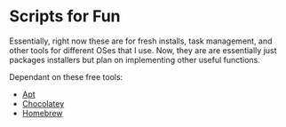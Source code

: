 # Scripts for Fun

Essentially, right now these are for fresh installs, task management, and other tools for different OSes that I use. Now, they are are essentially just packages installers but plan on implementing other useful functions.

Dependant on these free tools: 

  - [Apt](https://packages.ubuntu.com/)
  - [Chocolatey](https://chocolatey.org/)
  - [Homebrew](https://brew.sh/)
